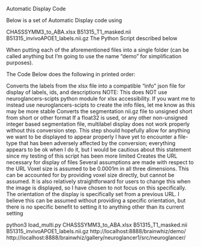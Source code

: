 Automatic Display Code

Below is a set of Automatic Display code using 

CHASSSYMM3_to_ABA.xlsx 
B51315_T1_masked.nii 
B51315_invivoAPOE1_labels.nii.gz 
The Python Script described below 

When putting each of the aforementioned files into a single folder (can be called anything but I’m going to use the name “demo” for simplification purposes). 

The Code Below does the following in printed order:

Converts the labels from the xlsx file into a compatible “info” json file for display of labels, ids, and descriptions
NOTE: This does NOT use neuroglancers-scipts python module for xlsx accessibility. If you want me to instead use neuroglancers-scipts to create the info files, let me know as this may be more stable
Converts the segmentation nii.gz file to unsigned short from short or other format
If a float32 is used, or any other non-unsigned integer based segmentation file, multilabel display does not work properly without this conversion step. This step should hopefully allow for anything we want to be displayed to appear properly
I have yet to encounter a file-type that has been adversely affected by the conversion; everything appears to be ok when I do it, but I would be cautious about this statement since my testing of this script has been more limited
Creates the URL necessary for display of files
Several assumptions are made with respect to the URL
Voxel size is assumed to be 0.0001m in all three dimensions. This can be accounted for by providing voxel size directly, but cannot be assumed. It is also relatively straightforward for users to change this when the image is displayed, so I have chosen to not focus on this specifically. 
The orientation of the display is specifically set from a previous URL. I believe this can be assumed without providing a specific orientation, but there is no specific benefit to setting it to anything other than its current setting


python3 load_multi.py CHASSSYMM3_to_ABA.xlsx B51315_T1_masked.nii B51315_invivoAPOE1_labels.nii.gz http://localhost:8888/brainwhiz/demo/ http://localhost:8888/brainwhiz/gallery/neuroglancer1/src/neuroglancer/
